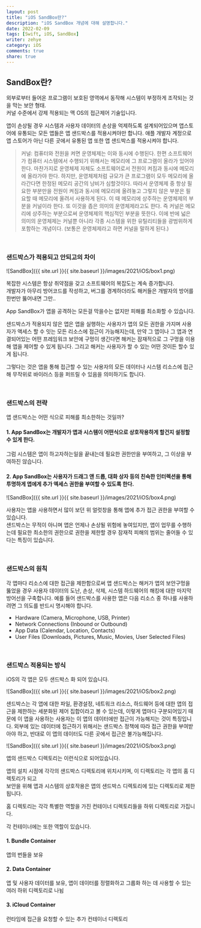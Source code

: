 ```yaml
---
layout: post
title: "iOS SandBox란?"
description: "iOS SandBox 개념에 대해 설명합니다."
date: 2022-02-09
tags: [Swift, iOS, SandBox]
writer: zehye
category: iOS
comments: true
share: true
---
```



## SandBox란?

외부로부터 들어온 프로그램이 보호된 영역에서 동작해 시스템이 부정하게 조작되는 것을 막는 보안 형태.<br>
커널 수준에서 강제 적용되는 맥 OS의 접근제어 기술입니다.

앱이 손상될 경우 시스템과 사용자 데이터의 손상을 억제하도록 설계되어있으며 앱스토어에 유통되는 모든 앱들은 앱 샌드박스를 적용시켜야만 합니다. 애플 개발자 계정으로 앱 스토어가 아닌 다른 곳에서 유통된 앱 또한 앱 샌드박스를 적용시켜야 합니다.

> 커널: 컴퓨터와 전원을 켜면 운영체제는 이와 동시에 수행된다. 한편 소프트웨어가 컴퓨터 시스템에서 수행되기 위해서는 메모리에 그 프로그램이 올라가 있어야 한다. 마찬가지로 운영체제 자체도 소프트웨어로서 전원이 켜짐과 동시에 메모리에 올라가야 한다. 하지만, 운영체제처럼 규모가 큰 프로그램이 모두 메모리에 올라간다면 한정된 메모리 공간의 낭비가 심할것이다. 따라서 운영체제 중 항상 필요한 부분만을 전원이 켜짐과 동시에 메모리에 올려놓고 그렇지 않은 부분은 필요할 때 메모리에 올려서 사용하게 된다. 이 때 메모리에 상주하는 운영체제의 부분을 커널이라 한다. 또 이것을 좁은 의미의 운영체제라고도 한다. 즉 커널은 메모리에 상주하는 부분으로써 운영체제의 핵심적인 부분을 뜻한다. 이에 반에 넓은 의미의 운영체제는 커널뿐 아니라 각종 시스템을 위한 유틸리티들을 광범위하게 포함하는 개념이다. (보통은 운영체제라고 하면 커널을 말하게 된다.)


<br/>


### 샌드박스가 적용되고 안되고의 차이

![SandBox]({{ site.url }}{{ site.baseurl }}/images/2021/iOS/box1.png)

복잡한 시스템은 항상 취약점을 갖고 소프트웨어의 복잡도는 계속 증가합니다. <br>
개발자가 아무리 방어코드를 작성하고, 버그를 경계하더라도 해커들은 개발자의 방어를 한번만 뚫어내면 그만..

App SandBox가 앱을 공격하는 모든걸 막을수는 없지만 피해를 최소화할 수 있습니다.

샌드박스가 적용되지 않은 앱은 앱을 실행하는 사용자가 앱의 모든 권한을 가지며 사용자가 액세스 할 수 잇는 모든 리소스에 접근이 가능해지는데, 만약 그 앱이나 그 앱과 연결되어있는 어떤 프레임워크 보안에 구멍이 생긴다면 해커는 잠재적으로 그 구멍을 이용해 앱을 제어할 수 있게 됩니다. 그리고 해커는 사용자가 할 수 있는 어떤 것이든 할수 있게 됩니다.

그렇다는 것은 앱을 통해 접근할 수 있는 사용자의 모든 데이터나 시스템 리소스에 접근해 무작위로 바이러스 등을 퍼뜨릴 수 있음을 의미하기도 합니다.


<br/>


### 샌드박스의 전략

앱 샌드박스는 어떤 식으로 피해를 최소한하는 것일까?

#### 1. App SandBox는 개발자가 앱과 시스템이 어떤식으로 상호작용하게 할건지 설정할 수 있게 한다.

그럼 시스템은 앱이 하고자하는일을 끝내는데 필요한 권한만을 부여하고, 그 이상을 부여하진 않습니다.

#### 2. App SandBox는 사용자가 드래그 앤 드롭, 대화 상자 등의 친숙한 인터렉션을 통해 투명하게 앱에게 추가 엑세스 권한을 부여할 수 있도록 한다.

![SandBox]({{ site.url }}{{ site.baseurl }}/images/2021/iOS/box4.png)


사용자는 앱을 사용하면서 많이 보던 위 얼럿창을 통해 앱에 추가 접근 권한을 부여할 수 있습니다. <br>
샌드박스는 무적이 아니며 앱은 언제나 손상될 위험에 놓여있지만, 앱이 업무를 수행하는데 필요한 최소한의 권한으로 권한을 제한할 경우 잠재적 피해의 범위는 줄어들 수 있다는 특징이 있습니다.


<br/>


### 샌드박스의 원칙

각 앱마다 리소스에 대한 접근을 제한함으로써 앱 샌드박스는 해커가 앱의 보안구멍을 뚫었을 경우 사용자 데이터의 도난, 손상, 삭제, 시스템 하드웨어의 해킹에 대한 마지막 방어선을 구축합니다. 예를 들어 샌드박스를 사용한 앱은 다음 리소스 중 하나를 사용하려면 그 의도를 반드시 명시해야 합니다.

- Hardware (Camera, Microphone, USB, Printer)
- Network Connections (Inbound or Outbound)
- App Data (Calendar, Location, Contacts)
- User Files (Downloads, Pictures, Music, Movies, User Selected Files)


<br/>


### 샌드박스 적용되는 방식

iOS의 각 앱은 모두 샌드박스 화 되어 있습니다.

![SandBox]({{ site.url }}{{ site.baseurl }}/images/2021/iOS/box2.png)

샌드박스는 각 앱에 대한 파일, 환경설정, 네트워크 리소스, 하드웨어 등에 대한 앱의 접근을 제한하는 세분화된 제어 집합이라고 볼 수 있는데, 이렇게 앱마다 구분되어있기 때문에 이 앱을 사용하는 사용자는 이 앱의 데이터에만 접근이 가능해지는 것이 특징입니다. 외부에 있는 데이터에 접근하기 위해서는 샌드박스 정책에 따라 접근 권한을 부여받아야 하고, 반대로 이 앱의 데이터도 다른 곳에서 접근은 불가능해집니다.


![SandBox]({{ site.url }}{{ site.baseurl }}/images/2021/iOS/box3.png)

앱의 샌드박스 디렉토리는 이런식으로 되어있습니다.

앱의 설치 시점에 각각의 샌드박스 디렉토리에 위치시키며, 이 디렉토리는 각 앱의 홈 디렉토리가 되고<br>
보안을 위해 앱과 시스템의 상호작용은 앱의 샌드박스 디렉토리에 있는 디렉토리로 제한됩니다.

홈 디렉토리는 각각 특별한 역할을 가진 컨테이너 디렉토리들을 하위 디렉토리로 가집니다.

각 컨테이너에는 또한 역할이 있습니다.


#### 1. Bundle Container

앱의 번들을 보유

#### 2. Data Container

앱 및 사용자 데이터를 보유, 앱이 데이터를 정렬화하고 그룹화 하는 데 사용할 수 있는 여러 하위 디렉토리로 나뉨

#### 3. iCloud Container

런타임에 접근을 요청할 수 있는 추가 컨테이너 디렉토리
